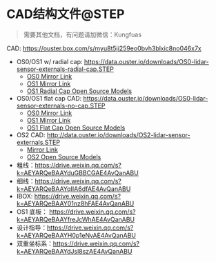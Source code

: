 # CAD结构文件@STEP

> 需要其他文档，有问题请加微信：Kungfuas

CAD: https://ouster.box.com/s/myu8t5ji259eo0bvh3blxic8no046x7x

- OS0/OS1 w/ radial cap: https://data.ouster.io/downloads/OS0-lidar-sensor-externals-radial-cap.STEP
  - [OS0 Mirror Link](https://go.ouster.io/cs/c/?cta_guid=b5ddd414-1145-45e9-bccd-c0492a9f45fb&signature=AAH58kH3-zlyoxPl2jZyk9xhmrr2QmnoDg&pageId=25071724410&placement_guid=2f19d2a7-d7f7-4520-a5d7-a656b4ab2e8b&click=c2e27983-6009-4b2c-a1b5-e042d5f8c23b&hsutk=c87875bc03856f8118673497d6f8d277&canon=https%3A%2F%2Fgo.ouster.io%2Fdownload%2Fos0-lidar-sensor%2Fcad%2F&utm_referrer=https%3A%2F%2Fgo.ouster.io%2Fdownload%2Fos0-lidar-sensor%2Fcad%2F&portal_id=5054152&redirect_url=APefjpHgQ9TiSQptsDu9dn13I7UD_2WnLHFIkbJmbG70fDb9vq8zIgcHysH0CdmE3rxKLi5nWSf1tZ7PqHM4pgFsqnqVSOg1bQkg2saaN8JjpZZsfMVzl_s_7h_P-iuOlP7ZtcWWDVu1v9uN2nl2zuuwHGF-wFDmt8uADreDJuMWmO4Ju04m5Ro4-uRHW3K3mX_cYr2A7xZ4PgDGLbjx6TE9VoXJlwGWesw9XVt8ad476OKdD10r6U3jmTL9hGle9IeUeJLLZpifLTOt-FN0IEOZ-ib5PPzxtOW3bk7j5vH4cPD0nKf5wTtk-1BB81hO-Bn4Fe3KFhDT&__hstc=82216777.c87875bc03856f8118673497d6f8d277.1603370521882.1604239967754.1604767974221.5&__hssc=82216777.6.1604767974221&__hsfp=1175174545&contentType=landing-page)
  - [OS1 Mirror Link](https://go.ouster.io/cs/c/?cta_guid=25b2f53c-cac4-4905-a9bc-ffbef672c567&signature=AAH58kG7RGDJOXKxF4XuMTUgeQo75DRObg&pageId=25070986395&placement_guid=b48b23b4-622c-4046-8ebf-91bad70cad28&click=102c303e-d3fe-4e17-a7bb-ad901c6ea220&hsutk=c87875bc03856f8118673497d6f8d277&canon=https%3A%2F%2Fgo.ouster.io%2Fdownload%2Fos1-lidar-sensor%2Fcad%2F&utm_referrer=https%3A%2F%2Fgo.ouster.io%2Fdownload%2Fos1-lidar-sensor%2Fcad%2F&portal_id=5054152&redirect_url=APefjpEpK7-xW2-cBBC_zYxInn44uDtTQxjJtEA-Jo8qaSqdC5dgWMp0HsZ-8t9xjyb_Qm-dnCeYQ5p7eo7tVM1H7WW-gOt5f1U23kyPcTnXGUuLSDsNlAxl1LuUaAiZON7Z9DvPnujHNwGcz7Aj-pbSzmr3nSi8MXfOBl9-JFLHh4_z6DLygM_QS7Cw_Y0wm--T92YfBH-kdc5j3cal0USHBqWtQi--ZCHVNyJBl-GCJ4SCnNAX_BrQbdu9Bi4_4edZl1IBJLl-ZeWSkkQZ6lsb2PbrPD_UB7bGZaHgCHpGc_ijLCM6-ql-3ZSwKwapXV4MpM3wl7dt&__hstc=82216777.c87875bc03856f8118673497d6f8d277.1603370521882.1604239967754.1604767974221.5&__hssc=82216777.4.1604767974221&__hsfp=1175174545&contentType=landing-page)
  - [OS1 Radial Cap Open Source Models](https://cad.onshape.com/documents/7b6a11f514ec4a74d5cbb9a4/w/c36ead60f7f73ded14e66726/e/72744977c62544ab0c9b58a5)
- OS0/OS1 flat cap CAD: https://data.ouster.io/downloads/OS0-lidar-sensor-externals-no-cap.STEP
  - [OS0 Mirror Link](https://go.ouster.io/cs/c/?cta_guid=62467cfe-5c76-4a71-b509-1f4f11b74359&signature=AAH58kFWA2det6BmawefL6Q613LeIsfKIQ&pageId=25071724410&placement_guid=b696c7a3-9233-4627-a04e-3ecb5f3e98a5&click=cb0704dc-107a-4045-b36d-11f51e602f31&hsutk=c87875bc03856f8118673497d6f8d277&canon=https%3A%2F%2Fgo.ouster.io%2Fdownload%2Fos0-lidar-sensor%2Fcad%2F&utm_referrer=https%3A%2F%2Fgo.ouster.io%2Fdownload%2Fos0-lidar-sensor%2Fcad%2F&portal_id=5054152&redirect_url=APefjpH9wd-tG-GBFlzHcjJpk7hZ2i-5hfE6IxxC348kK-ACc6GLMzsEQBDPUGxR7Ke34buVjpJVocxFjb6ZY3JyuLkufftSCzTt62y4wSGX24gNrEhnpNEDUfUd5ycz5s0UVm-v3Nu114O67g3wBD-f1cvFU47j5tF6hg6S06TH3I0sIm59tOfGjEXRqLer8Npk6YGycC4uiHKJvbg5d_eDez4K9Jg4DJxz0pJL18-NGCRTayfUGT86s5dL6E1dYzjMy_42AuOlyIm4UfrJtJ2FV4y9dpOlHAiLAmSHCmQz7d1ovE-XikaVIzOT8IA-KeHY54sel-mA&__hstc=82216777.c87875bc03856f8118673497d6f8d277.1603370521882.1604239967754.1604767974221.5&__hssc=82216777.6.1604767974221&__hsfp=1175174545&contentType=landing-page)
  - [OS1 Mirror Link](https://go.ouster.io/cs/c/?cta_guid=4e922004-7dd5-4321-bb22-319cd0222d96&signature=AAH58kFV16bcgbpamh9P_hcAAbrnBzvdIg&pageId=25070986395&placement_guid=a68e3465-46cf-4d98-82d2-e22e5af75a32&click=bb16386a-d957-42e8-ba32-c4b4b0144c8b&hsutk=c87875bc03856f8118673497d6f8d277&canon=https%3A%2F%2Fgo.ouster.io%2Fdownload%2Fos1-lidar-sensor%2Fcad%2F&utm_referrer=https%3A%2F%2Fgo.ouster.io%2Fdownload%2Fos1-lidar-sensor%2Fcad%2F&portal_id=5054152&redirect_url=APefjpHe8THmgoAXG5TLDJZIbW0CNygbApWF1vREtTOS5THiAHSs2jd8-WPQj76AtfvLBHCS0axlMoq_wn9-cHQ6Dw2Kun6rQFV1sl1Q3zgVc3O6l38nXXRvdTSTtQmAGc5L6pWBRjxgTl4kp8Oh4-g2A1R2X2ZZ_TNE6FQ0EVNQJJaAq0jYf6PKuo6Emps72IRsSUdCWvrtLwiKbild2__ioIzvKtevHz1w4cr_JJep9AnlmwrrjtxvYPVIEFLxhymdYbvAhAxtvhjj7KlNdYGOcCJqHttjj8GGHXUZ6A296szXbjyw0gojbKmyBTfx80hX6NyQgsYR&__hstc=82216777.c87875bc03856f8118673497d6f8d277.1603370521882.1604239967754.1604767974221.5&__hssc=82216777.4.1604767974221&__hsfp=1175174545&contentType=landing-page)
  - [OS1 Flat Cap Open Source Models](https://cad.onshape.com/documents/d67936e76e4998aafd931c14/w/38b6c4f373c95b3200214a0a/e/6a5dea0ff60ec801bff2bf54)
- OS2 CAD: http://data.ouster.io/downloads/OS2-lidar-sensor-externals.STEP
  - [Mirror Link](https://go.ouster.io/cs/c/?cta_guid=034682c7-343a-4533-9814-944f6090facf&signature=AAH58kFoPxMwTnuV5X5D8BS8llg-srHfWA&pageId=25015317194&placement_guid=9b81eee5-6831-447b-8e39-5d408737f42b&click=d016e087-5f1a-4ab8-9f9a-1de0a749d7c6&hsutk=c87875bc03856f8118673497d6f8d277&canon=https%3A%2F%2Fgo.ouster.io%2Fdownload%2Fos2-lidar-sensor%2Fcad%2F&utm_referrer=https%3A%2F%2Fgo.ouster.io%2Fdownload%2Fos2-lidar-sensor%2Fcad%2F&portal_id=5054152&redirect_url=APefjpF5NcAgvZil6vhFMPKA8E92O6LBK7vbVcrxOfuiiE-BJbr7IO9tD9lkhb2c3Oh80_S-t2NKLV5jkCNejQOPxjTe9tbevIUeq9j5xJTyr6O07olb9fDL2dFzP6Vl2_y0zuaa-AUXmsxu-njJ7PCcoVpCLBxlccGHCZ7pvqTJKx3GWCLSval34ukzDf8v_7U8-aEzQlMdzIIkUxb8J329DZN9oeiseK46bR_f2cfPN9M0eaEN4XDLb7quINYDH9w4Ss9QXsFN8j-aotVkBpJHyqqnMDBE0zoBOxWmUHEmq4cwFxscr6c&__hstc=82216777.c87875bc03856f8118673497d6f8d277.1603370521882.1604239967754.1604767974221.5&__hssc=82216777.2.1604767974221&__hsfp=1175174545&contentType=landing-page)
  - [OS2 Open Source Models](https://cad.onshape.com/documents/b27d3493d1e1a0abf7a16d63/w/24cb68a97d657b919b2a26f0/e/5684e22589e1a02504980362)
- 粗线：https://drive.weixin.qq.com/s?k=AEYARQeBAAYduGBBCGAE4AvQanABU
- 细线：https://drive.weixin.qq.com/s?k=AEYARQeBAAYqIIA6dfAE4AvQanABU
- IBOX: https://drive.weixin.qq.com/s?k=AEYARQeBAAY01nz8hFAE4AvQanABU
- OS1 底板： https://drive.weixin.qq.com/s?k=AEYARQeBAAYfreJcWhAE4AvQanABU
- 设计指导：https://drive.weixin.qq.com/s?k=AEYARQeBAAYH0p1eNvAE4AvQanABU
- 双重坐标系：https://drive.weixin.qq.com/s?k=AEYARQeBAAYdJsl8szAE4AvQanABU